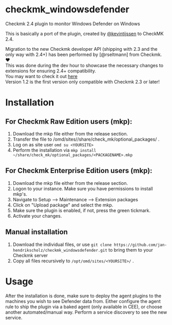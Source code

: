 # checkmk_windowsdefender
Checkmk 2.4 plugin to monitor Windows Defender on Windows

This is basically a port of the plugin, created by [@kevintijssen](https://github.com/kevintijssen/check_mk/tree/master/Windows/Defender) to CheckMK 2.4.

Migration to the new Checkmk developer API (shipping with 2.3 and the only way with 2.4+) has been performed by [@rseltmann] from Checkmk. :heart:  
This was done during the dev hour to showcase the necessary changes to extensions for ensuring 2.4+ compatibility.  
You may want to check it out [here](https://www.youtube.com/watch?v=bb4CnEpcKAM)  
Version 1.2 is the first version only compatible with Checkmk 2.3 or later!  

# Installation

## For Checkmk Raw Edition users (mkp):
  1. Download the mkp file either from the release section.
  2. Transfer the file to /omd/sites/<YOURSITE>/share/check_mk/optional_packages/ .
  3. Log on as site user `omd su <YOURSITE>` 
  4. Perform the installation via `mkp install ~/share/check_mk/optional_packages/<PACKAGENAME>.mkp`
  
## For Checkmk Enterprise Edition users (mkp):
  1. Download the mkp file either from the release section.
  2. Logon to your instance. Make sure you have permissions to install mkp's.
  3. Navigate to Setup --> Maintenance --> Extension packages
  4. Click on "Upload package" and select the mkp.
  5. Make sure the plugin is enabled, if not, press the green tickmark.
  6. Activate your changes.
  
## Manual installation
  1. Download the individual files, or use `git clone https://github.com/jan-hendrikscholz/checkmk_windowsdefender.git` to bring them to your Checkmk server
  2. Copy all files recursively to `/opt/omd/sites/<YOURSITE>/` . 
  
# Usage
After the installation is done, make sure to deploy the agent plugins to the machines you wish to see Defender data from. Either configure the agent rule to ship the plugin via a baked agent (only available in CEE), or choose another automated/manual way.
Perform a service discovery to see the new service.
